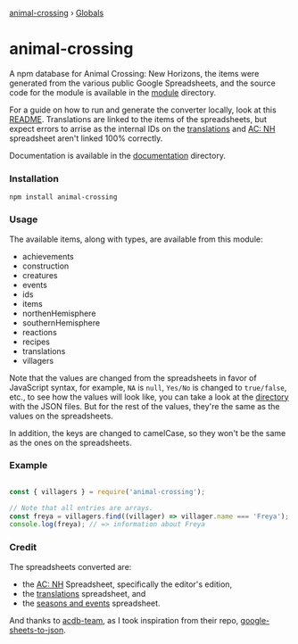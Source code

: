[animal-crossing](README.md) › [Globals](globals.md)

# animal-crossing

A npm database for Animal Crossing: New Horizons, the items were generated from the various public Google Spreadsheets, and the source code for the module is available in the [module](https://github.com/Norviah/animal-crossing/tree/master/module) directory.

For a guide on how to run and generate the converter locally, look at this [README](https://github.com/Norviah/animal-crossing/blob/master/CONVERT.md). Translations are linked to the items of the spreadsheets, but expect errors to arrise as the internal IDs on the [translations](https://docs.google.com/spreadsheets/d/1BjqVeqIrfEezvyrWLUrwMjmK_UbY2LXkZ12mttamTtk/edit#gid=1222873902) and [AC: NH](https://docs.google.com/spreadsheets/d/1mo7myqHry5r_TKvakvIhHbcEAEQpSiNoNQoIS8sMpvM/edit#gid=1916357977) spreadsheet aren't linked 100% correctly.

Documentation is available in the [documentation](https://github.com/Norviah/animal-crossing/tree/master/module/docs) directory.

### Installation

```
npm install animal-crossing
```

### Usage

The available items, along with types, are available from this module:

  - achievements
  - construction
  - creatures
  - events
  - ids
  - items
  - northenHemisphere
  - southernHemisphere
  - reactions
  - recipes
  - translations
  - villagers

Note that the values are changed from the spreadsheets in favor of JavaScript syntax, for example, `NA` is `null`, `Yes/No` is changed to `true/false`, etc., to see how the values will look like, you can take a look at the [directory](https://github.com/Norviah/animal-crossing/tree/master/combined) with the JSON files. But for the rest of the values, they're the same as the values on the spreadsheets.

In addition, the keys are changed to camelCase, so they won't be the same as the ones on the spreadsheets.

### Example

```javascript

const { villagers } = require('animal-crossing');

// Note that all entries are arrays.
const freya = villagers.find((villager) => villager.name === 'Freya');
console.log(freya); // => information about Freya

```

### Credit

The spreadsheets converted are:

  - the [AC: NH](https://docs.google.com/spreadsheets/d/1mo7myqHry5r_TKvakvIhHbcEAEQpSiNoNQoIS8sMpvM/edit#gid=1916357977) Spreadsheet, specifically the editor's edition,
  - the [translations](https://docs.google.com/spreadsheets/d/1BjqVeqIrfEezvyrWLUrwMjmK_UbY2LXkZ12mttamTtk/edit#gid=1222873902) spreadsheet, and
  - the [seasons and events](https://docs.google.com/spreadsheets/d/1bVR5ZvGnLocomSvbypDyY-3gX-2iKaCEtmlDUc6_4sI/edit#gid=1805677455) spreadsheet.

And thanks to [acdb-team](https://github.com/acdb-team), as I took inspiration from their repo, [google-sheets-to-json](https://github.com/acdb-team/google-sheets-to-json).
